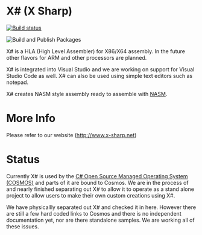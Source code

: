 # X# (X Sharp)

[![Build status](https://ci.appveyor.com/api/projects/status/7i6422fyriiab61a/branch/master?svg=true)](https://ci.appveyor.com/project/CosmosOS/xsharp/branch/master)

![Build and Publish Packages](https://github.com/CosmosOS/XSharp/workflows/Build%20and%20Publish/badge.svg)

X# is a HLA (High Level Assembler) for X86/X64 assembly. In the future other flavors for ARM and other processors are planned.

X# is integrated into Visual Studio and we are working on support for Visual Studio Code as well. X# can also be used using simple text editors such as notepad.

X# creates NASM style assembly ready to assemble with [NASM](http://www.nasm.us/).

# More Info
Please refer to our website (http://www.x-sharp.net)

# Status
Currently X# is used by the [C# Open Source Managed Operating System (COSMOS)](http://www.goCosmos.org) and parts of it are bound to Cosmos. We are in the process of and nearly finished separating out X# to allow it to operate as a stand alone project to allow users to make their own custom creations using X#.

We have physicallly separated out X# and checked it in here. However there are still a few hard coded links to Cosmos and there is no independent documentation yet, nor are there standalone samples. We are working all of these issues.
